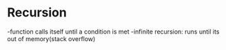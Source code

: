 # Recursion
-function calls itself until a condition is met
-infinite recursion: runs until its out of memory(stack overflow)